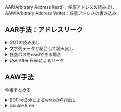 AAR(Arbitrary Address Read)：任意アドレスの読み出し<br>
AAW(Arbitrary Address Write)：任意アドレスの書き込み

## AAR手法：アドレスリーク
<details>
<summary>GOTの読み出し</summary>

一度実行済みの関数のGOTを読み出すことでリーク可能。

※PIEの場合は、.text領域のリークが事前に必要

</details>

<details>
<summary>文字列データと結合して読み出し</summary>

```c
read(buf, size, src);
printf(buf);
```

上記のようなコードの場合に、
スタック上にライブラリ関数への戻り値等がある場合、<br>
bufが格納されるアドレスからライブラリ関数への戻り値が格納されている<br>
アドレスまでの間にある"\x00"を適当な値に書き換えてあげると、<br>
printf実行時にライブラリのアドレスがリークされる場合がある。

</details>

<details>
<summary>任意パスをreadできる場合</summary>

`/proc/self/maps`<br>
  ![image](https://user-images.githubusercontent.com/82632174/189107591-3b362f30-3de4-42f5-ad01-ad4cad2bcacf.png)

</details>

<details>
<summary>Use After Freeによるリーク</summary>

Use After Freeにより、unsortedbinの先頭のbk or 末尾のfd を参照することで、
main_arena(厳密にはbin_at(1)=top)のアドレスをリーク可能。

<details>
<summary>参考:glibc2.27のソースコード(glibc/malloc/malloc.c)</summary>

![image](https://user-images.githubusercontent.com/82632174/189108060-72eb831c-2eaa-49b9-b2dd-26072e5c1a93.png) <br>

※以下文字列を使用している箇所の近傍にmain_arenaのアドレスを使用している箇所(_int_malloc)があることがわかる。<br>
`!victim || chunk_is_mmapped (mem2chunk (victim)) || &main_arena == arena_for_chunk (mem2chunk (victim))` <br>
※上記_int_mallocの第二引数には、_libc_malloc(=malloc)の第一引数がセットされる

</details>

<details>
<summary>参考：glibc2.27のデコンパイル結果</summary>

![image](https://user-images.githubusercontent.com/82632174/189108479-35ff72f7-1327-4419-992c-34febe8fd1ea.png) <br>
![image](https://user-images.githubusercontent.com/82632174/189108523-df9c5775-c5f4-44df-9ae1-9758b8c861e7.png) <br>
※以下文字列を使用している箇所の近傍に、mallocの第一引数を第二引数として利用している関数あり<br>
　⇒上記関数の第一引数(0x004ebc40)がmain_arenaのアドレス<br>
`!victim || chunk_is_mmapped (mem2chunk (victim)) || &main_arena == arena_for_chunk (mem2chunk (victim))`

</details>

</details>

## AAW手法
今後まとめる

<details>
<summary>BOF ret2pltによるwriteの呼び出し</summary>



</details>

<details>
<summary>Double Free</summary>

BOF ret2pltによるwriteの呼び出しglibc2.28以前のtcacheにはDouble Freeチェック機構なし。

</details>
